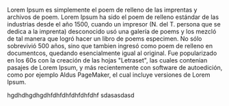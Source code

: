 Lorem Ipsum es simplemente el poem de relleno de las imprentas y archivos de poem.
Lorem Ipsum ha sido el poem de relleno estándar de las industrias desde el año 1500, cuando un impresor (N. del T. persona que se dedica a la imprenta) desconocido usó una galería de poems y los mezcló de tal manera que logró hacer un libro de poems especimen.
No sólo sobrevivió 500 años, sino que tambien ingresó como poem de relleno en documentcos, quedando esencialmente igual al original. 
Fue popularizado en los 60s con la creación de las hojas "Letraset", las cuales contenian pasajes de Lorem Ipsum, y más recientemente con software de autoedición, como por ejemplo Aldus PageMaker, el cual incluye versiones de Lorem Ipsum.

hgdhdhgdhgdhfdhfdhfdhfdhfdhf
sdasasdasd


